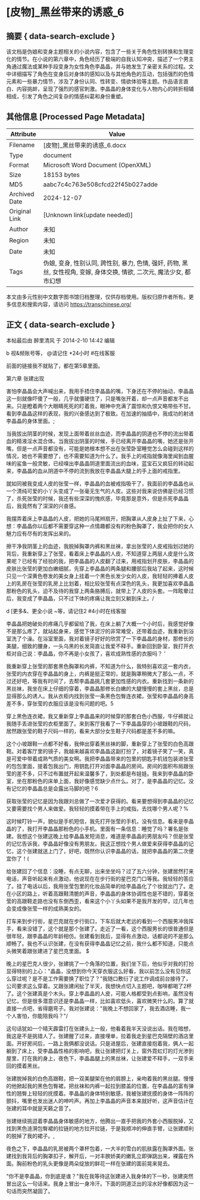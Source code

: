 # [皮物]_黑丝带来的诱惑_6



## 摘要  { data-search-exclude }

<!-- tcd_abstract -->
该文档是伪娘和变身主题相关的小说内容，包含了一些关于角色性别转换和生理变化的情节。在小说的第六章中，角色经历了极端的自我认知冲突，描述了一个男主角通过魔法或某种手段变身为女性角色李晶晶，并与她发生了亲密关系的过程。文中详细描写了角色在变身后对身体的感知以及与其他角色的互动，包括强烈的色情元素和一些暴力情节，涉及了身份认同、性转变、情欲体验等主题。作品语言直白、内容挑衅，呈现了强烈的感官刺激。李晶晶的身体变化与人物内心的转折相辅相成，引发了角色之间复杂的情感纠葛和身份重塑。

<!-- tcd_abstract_end -->

## 其他信息 [Processed Page Metadata]

| Attribute       | Value                                  |
|-----------------|----------------------------------------|
| Filename        | [皮物]_黑丝带来的诱惑_6.docx                             |
| Type            | document                                 |
| Format          | Microsoft Word Document (OpenXML)                               |
| Size            | 18153 bytes                           |
| MD5             | aabc7c4c763e508cfcd22f45b027adde                                  |
| Archived Date   | 2024-12-07                             |
| Original Link   | [Unknown link(update needed)]                         |
| Author          | 未知                               |
| Region          | 未知                               |
| Date            | 未知                                 |
| Tags            | 伪娘, 变身, 性别认同, 跨性别, 暴力, 色情, 强奸, 药物, 黑丝, 女性视角, 变嫁, 身体交换, 情欲, 二次元, 魔法少女, 都市幻想                                 |

本文由多元性别中文数字图书馆归档整理，仅供存档使用。版权归原作者所有。更多信息和搜索内容，请访问 <https://transchinese.org/>


## 正文 { data-search-exclude }

<!-- tcd_main_text -->
本帖最后由 醉里清风 于 2014-2-10 14:42 编辑



b 视&频账号等， @请记住 *24小时 #在线客服



前面的链接我不就贴了，都在第5章里面。



第六章 张建出现







害怕李晶晶会大声喊出来，我用手捂住李晶晶的嘴，下身还在不停的抽动，李晶晶这一刻就像吓傻了一般，几乎就僵硬住了，只是嘴张开着，却一点声音都发不出来。只是瞪着两个大眼睛死死的盯着我，眼神中充满了震惊和仇恨又略带些不甘。看到李晶晶这样的表现，我的兴奋感达到了极致。在加速的抽插中，我成功的射进李晶晶的身体里面。;



当我拔出阴茎的时候，发现上面带着丝丝血迹，而李晶晶的阴道也不停的流出带着血的精液淫水混合体。当我拔出阴茎的时候，手已经离开李晶晶的嘴，她还是张开嘴，但是一点声音都没有，可能是她根本想不出在张莹卧室睡觉怎么会碰到这样的情况，她也不需要想了，也不需要知道为什么了。我手上的戒指就像海里闻到血腥味的鲨鱼一般灵敏，已经嗅出李晶晶阴道里面流出的血味，蓝宝石又疯狂的转动起来，李晶晶的血从阴道中不停的流到我放在李晶晶大腿上的手上面的戒指里。





就如同被我变成人皮的张莹一样，李晶晶的血被戒指吸干了，我面前的李晶晶也从一个清纯可爱的小丫头变成了一张毫无生气的人皮。这些对我来说仿佛是已经习惯了，杀死张莹的时候，我还有些深深的愧疚感，毕竟那是意外，但是杀死李晶晶后，我竟然有了深深的兴奋感。



我摆弄着床上李晶晶的人皮，把她的马尾辫扇开，把胸罩从人皮身上扯了下来，心想：李晶晶你以后都不需要穿这种一点情趣都没有的粉色胸罩了，我会把你的女人魅力应有尽有的发挥出来的。



擦干净我阴茎上的血迹，我脱掉胸罩内裤和黑丝袜，拿出张莹的人皮戒指划过她的背后，我重新穿上了张莹，看着床上李晶晶的人皮，不知道穿上两层人皮是什么效果呢？已经有了经验的我，把李晶晶的人皮翻了过来，用戒指划开皮肤，李晶晶的皮肤比张莹的更加白嫩细腻，先穿上李晶晶的两条腿和腰部后我站了起来，这时候只见一个深黄色卷发的美女身上挂着一个黑色长发少女的人皮，我轻轻的捧着人皮上的乳房在张莹的乳房上比划着，相比较张莹有点深色的乳头，我更加喜欢李晶晶那粉色的乳头，迫不及待的我穿上两条胳膊后，就带上了人皮的头套。一阵眩晕过后，我变成了李晶晶，只不过下体的疼痛让我立刻又躺到床上。/

d [更多&、更全小说 ~等，请记住2 #4小时在线客服



李晶晶把她破处的疼痛几乎都留给了我，在床上躺了大概一个小时后，我感觉好像不是那么疼了，就站起身来，感觉下体泥泞的非常难受，还带着血迹，我重新到浴室洗了个澡。在浴室里面，我对着镜子好好的欣赏了一下李晶晶的身材，那修长的美腿，细致的腰身，一头乌黑的长发简直让我爱不释手。重新回到卧室，我打开衣柜对自己说：李晶晶，你不再是小女孩了，喜欢成熟性感的衣服吗？ '





我重新穿上张莹的那套黑色胸罩和内裤，不知道为什么，我特别喜欢这一套内衣，张莹的内衣穿在李晶晶的身上，内裤是挺正常的，就是胸罩稍微大了那么一点，不过还好吧，等我有时间了，去帮李晶晶挑几套更加性感的内衣。重新找到一条新的黑丝袜，我坐在床上仔细的穿着，李晶晶那修长白嫩的大腿慢慢的套上黑丝，总是显得那么的诱人。我从衣柜内找到张莹一条黑色包臀连衣裙，张莹和李晶晶的身高差不多，穿张莹的衣服应该是没有问题的吧。5



穿上黑色连衣裙，我又重新穿上李晶晶来的时候穿的那套白色小西服，牛仔裤就让我随手丢进张莹的衣柜里面了。来到客厅我看了一下李晶晶穿的小坡跟鞋的尺码，居然跟张莹的鞋子尺码一样的，看来大部分女生鞋子尺码都是差不多的嘛。







这个小坡跟鞋一点都不好看，我伸出穿着黑丝袜的脚，重新穿上了张莹的白色高跟鞋。对着客厅里的镜子，我越来越喜欢李晶晶这副打扮了，对着镜子笑了一笑，真是可爱中带着成熟气质的美女啊。我把李晶晶带来的包里的钥匙手机钱包装进张莹的包包里面，提着包我出门，用钥匙打开对面李晶晶的房间。房间的面积布局跟张莹的差不多，只不过布置就开起来温馨多了，到处都是布娃娃。我来到李晶晶的卧室，坐在那粉色的床单上面，我好像感觉缺少点什么。对了，是李晶晶的记忆。没有记忆的李晶晶总是会露出马脚的吧？6





获取张莹的记忆是因为我跟刘总做了一次爱才获得的。看来要想得到李晶晶的记忆又要需要找个男人来做爱。我轻轻的摸着带在手上的戒指，去找哪个男人呢？%





这时候叮铃一声，貌似是手机短信，我先打开张莹的手机，没有信息。看来是李晶晶的了，我打开李晶晶那粉色的小手机。里面有一条信息：睡觉了吗？署名是张建。我想这个张建这晚上给李晶晶发短消息，难道是李晶晶的男朋友吗？但是张莹的记忆告诉我，李晶晶好像没有男朋友。我这正想找个男人做爱来获得李晶晶的记忆，这个张建就送上门了，好吧，既然你认识李晶晶的话，就把李晶晶的第二次便宜你了！(





给张建回了个信息：没睡，有点无聊，出来坐坐吗？过了五六分钟，张建居然打来电话，声音听起来有点激动，他说现在在步行街的星巴克门口等我。我轻轻的答应了。挂了电话以后，我用张莹包里的化妆品简单的给李晶晶化了个妆就出门了。走在小区的路上，听着高跟鞋清脆的声音，李晶晶的身体协调性也是不错的，穿着张莹的高跟鞋走路也没有东倒西歪，看来这个小丫头如果不是我开发的早，过几年也会变成像张莹一样的成熟美女的。



打车来到步行街，星巴克就在步行街口，下车后就大老远的看到一个西服男冲我挥手，看来没错了，这个就是那个张建了。走近了一看，这个西服男长的很普通但是很年轻，跟李晶晶的年龄相仿。张建看到我后，显得有点激动，话都说的不是那么顺畅了。我也不认识张建，在没有获得李晶晶记忆之前，我什么都不知道，只能点头微笑着跟张建进了星巴克里面。 $







晚上的星巴克人很少，张建挑了一个角落的位置，我们坐下后，他似乎对我的打扮显得特别的上心："晶晶，没想到你今天穿衣服这么好看，我以前怎么没有见你这么穿过呢？是不是工作需要换了职位了？"我随口敷衍了说工作调成前台接待了，公司要求这么穿着。又跟张建闲扯了半天，我想快点切入主题吧，咖啡都喝了2杯了。这个张建真是个木头。穿上李晶晶的人皮，可能人格都受到点影响，虽然没有记忆，但是很多潜意识还是李晶晶一样，比如喜欢低头，喜欢微笑什么的。算了就直接一点吧，省得磨弯子。我对张建说："我晚上不想回家了，我去酒店睡，我一个人害怕，你能陪我吗？"/



这句话犹如一个晴天霹雷打在张建头上一般，他看着我半天没说出话。我在暗想，我这是不是挑错人了。张建醒了过来，直接埋单，拉着我走到星巴克隔壁的酒店里面。开好房间后，一路上我俩都没说话。只是进屋后，张建直接抱着我，俩人一起躺到了床上，受李晶晶性格的影响吧，我让张建把灯关上，窗外霓虹灯的灯光渗到屋里，打在我的身上，夜色下，李晶晶腿上的黑丝袜，让张建爱不释手，一双手来回的摸着黑丝。





张建脱掉我的白色高跟鞋，把一双美腿架在他的肩膀上，亲吻着我的黑丝腿。慢慢的他掀起我的黑色包臀裙，把丝袜和内裤一起拉到膝盖的位置，在李晶晶的富有弹性的翘臀上轻轻的抚摸着。李晶晶的身体特别敏感，我被张建抚摸的身体一阵阵的颤抖，嘴里也发出迷人的呻吟声。再加上李晶晶的声音本来就好听，这声音估计在张建的耳中就是天籁之音了。





张建继续挑逗着李晶晶身体敏感的地方，他腾出一直手把我的外套小西服脱掉，又找到黑色涟漪包臀裙的拉链的地方拉开拉链，于是我顺冲的伸直手臂，让张建顺利的脱掉了我的裙子。,



夜色之下，李晶晶的乳房被两个罩杯包着，一大半的雪白的肌肤露在胸罩外面。张建找到我背后的胸罩扣子，解开后，一对丰腴娇美的嫩乳立即弹跳出来，裸露在外面。胸前粉色的乳头更像是两朵绽放的鲜花一样在张建的面前晃来晃去。



"你不是李晶晶，你到底是谁？"我在我等待这张建进入我身体的下一秒，张建突然冒出这么一句话来。我身上冒出一身冷汗。下面的阴道泛出的淫水好像都因为这一句话而突然凝固了。
<!-- tcd_main_text_end -->


